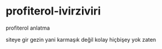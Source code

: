 # profiterol-ivirziviri
profiterol anlatma


siteye gir gezin yani karmaşık değil kolay hiçbişey yok zaten
